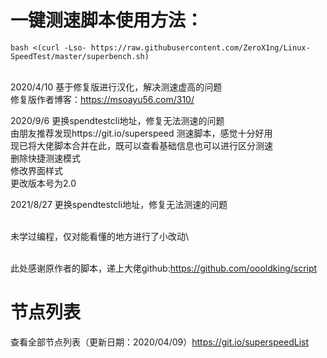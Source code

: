 # 一键测速脚本使用方法：
```bash <(curl -Lso- https://raw.githubusercontent.com/ZeroX1ng/Linux-SpeedTest/master/superbench.sh)```

<br>2020/4/10  基于修复版进行汉化，解决测速虚高的问题
<br>           修复版作者博客：https://msoayu56.com/310/

2020/9/6   更换spendtestcli地址，修复无法测速的问题
<br>       由朋友推荐发现https://git.io/superspeed 测速脚本，感觉十分好用
<br>       现已将大佬脚本合并在此，既可以查看基础信息也可以进行区分测速
<br>       删除快捷测速模式
<br>       修改界面样式
<br>       更改版本号为2.0

2021/8/27  更换spendtestcli地址，修复无法测速的问题

<br>未学过编程，仅对能看懂的地方进行了小改动\


<br>此处感谢原作者的脚本，递上大佬github:https://github.com/oooldking/script

# 节点列表
查看全部节点列表（更新日期：2020/04/09）https://git.io/superspeedList

